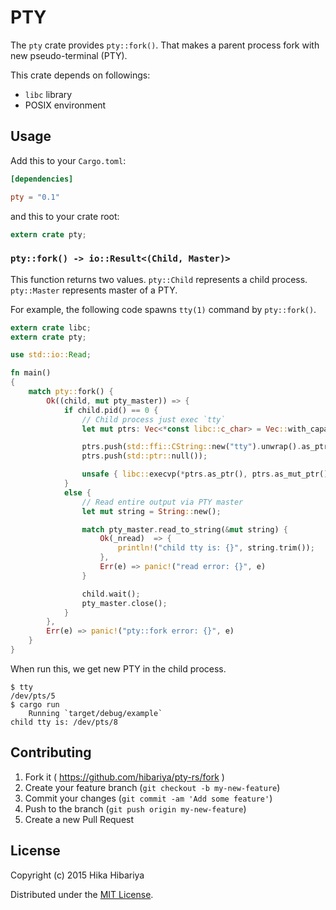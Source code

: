 # PTY

The `pty` crate provides `pty::fork()`. That makes a parent process fork with new pseudo-terminal (PTY).

This crate depends on followings:

* `libc` library
* POSIX environment

## Usage

Add this to your `Cargo.toml`:

```toml
[dependencies]

pty = "0.1"
```

and this to your crate root:

```rust
extern crate pty;
```

### `pty::fork() -> io::Result<(Child, Master)>`

This function returns two values. `pty::Child` represents a child process. `pty::Master` represents master of a PTY.

For example, the following code spawns `tty(1)` command by `pty::fork()`.

```rust
extern crate libc;
extern crate pty;

use std::io::Read;

fn main()
{
    match pty::fork() {
        Ok((child, mut pty_master)) => {
            if child.pid() == 0 {
                // Child process just exec `tty`
                let mut ptrs: Vec<*const libc::c_char> = Vec::with_capacity(1);

                ptrs.push(std::ffi::CString::new("tty").unwrap().as_ptr());
                ptrs.push(std::ptr::null());

                unsafe { libc::execvp(*ptrs.as_ptr(), ptrs.as_mut_ptr()) };
            }
            else {
                // Read entire output via PTY master
                let mut string = String::new();

                match pty_master.read_to_string(&mut string) {
                    Ok(_nread)  => {
                        println!("child tty is: {}", string.trim());
                    },
                    Err(e) => panic!("read error: {}", e)
                }

                child.wait();
                pty_master.close();
            }
        },
        Err(e) => panic!("pty::fork error: {}", e)
    }
}
```

When run this, we get new PTY in the child process.

```
$ tty
/dev/pts/5
$ cargo run
    Running `target/debug/example`
child tty is: /dev/pts/8
```

## Contributing

1. Fork it ( https://github.com/hibariya/pty-rs/fork )
2. Create your feature branch (`git checkout -b my-new-feature`)
3. Commit your changes (`git commit -am 'Add some feature'`)
4. Push to the branch (`git push origin my-new-feature`)
5. Create a new Pull Request

## License

Copyright (c) 2015 Hika Hibariya

Distributed under the [MIT License](LICENSE.txt).
